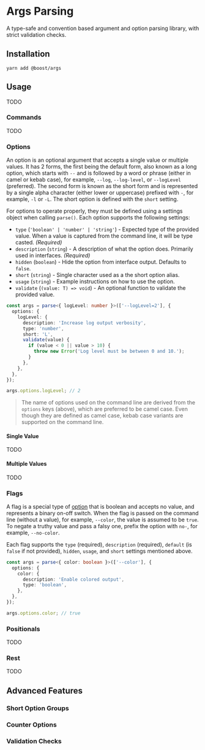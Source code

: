 # Args Parsing

A type-safe and convention based argument and option parsing library, with strict validation checks.

## Installation

```
yarn add @boost/args
```

## Usage

TODO

### Commands

TODO

### Options

An option is an optional argument that accepts a single value or multiple values. It has 2 forms,
the first being the default form, also known as a long option, which starts with `--` and is
followed by a word or phrase (either in camel or kebab case), for example, `--log`, `--log-level`,
or `--logLevel` (preferred). The second form is known as the short form and is represented by a
single alpha character (either lower or uppercase) prefixed with `-`, for example, `-l` or `-L`. The
short option is defined with the `short` setting.

For options to operate properly, they must be defined using a settings object when calling
`parse()`. Each option supports the following settings:

- `type` (`'boolean' | 'number' | 'string'`) - Expected type of the provided value. When a value is
  captured from the command line, it will be type casted. _(Required)_
- `description` (`string`) - A description of what the option does. Primarily used in interfaces.
  _(Required)_
- `hidden` (`boolean`) - Hide the option from interface output. Defaults to `false`.
- `short` (`string`) - Single character used as a the short option alias.
- `usage` (`string`) - Example instructions on how to use the option.
- `validate` (`(value: T) => void`) - An optional function to validate the provided value.

```ts
const args = parse<{ logLevel: number }>(['--logLevel=2'], {
  options: {
    logLevel: {
      description: 'Increase log output verbosity',
      type: 'number',
      short: 'L',
      validate(value) {
        if (value < 0 || value > 10) {
          throw new Error('Log level must be between 0 and 10.');
        }
      },
    },
  },
});

args.options.logLevel; // 2
```

> The name of options used on the command line are derived from the `options` keys (above), which
> are preferred to be camel case. Even though they are defined as camel case, kebab case variants
> are supported on the command line.

#### Single Value

TODO

#### Multiple Values

TODO

### Flags

A flag is a special type of [option](#options) that is boolean and accepts no value, and represents
a binary on-off switch. When the flag is passed on the command line (without a value), for example,
`--color`, the value is assumed to be `true`. To negate a truthy value and pass a falsy one, prefix
the option with `no-`, for example, `--no-color`.

Each flag supports the `type` (required), `description` (required), `default` (is `false` if not
provided), `hidden`, `usage`, and `short` settings mentioned above.

```ts
const args = parse<{ color: boolean }>(['--color'], {
  options: {
    color: {
      description: 'Enable colored output',
      type: 'boolean',
    },
  },
});

args.options.color; // true
```

### Positionals

TODO

### Rest

TODO

## Advanced Features

### Short Option Groups

### Counter Options

### Validation Checks
